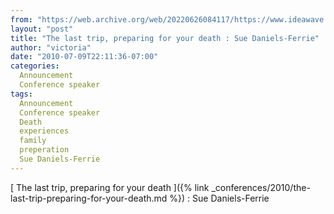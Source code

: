```yaml
---
from: "https://web.archive.org/web/20220626084117/https://www.ideawave.ca/the-last-trip-preparing-for-your-death-sue-daniels-ferrie/"
layout: "post"
title: "The last trip, preparing for your death : Sue Daniels-Ferrie"
author: "victoria"
date: "2010-07-09T22:11:36-07:00"
categories:
  Announcement
  Conference speaker
tags: 
  Announcement
  Conference speaker
  Death
  experiences
  family
  preperation
  Sue Daniels-Ferrie
---
```


[ The last trip, preparing for your death ]({% link _conferences/2010/the-last-trip-preparing-for-your-death.md %}) : Sue Daniels-Ferrie
